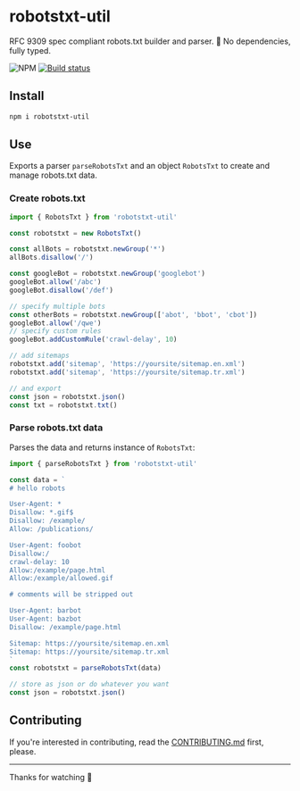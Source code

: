# robotstxt-util
RFC 9309 spec compliant robots.txt builder and parser. 🦾 No dependencies, fully typed.

![NPM](https://img.shields.io/npm/l/robotstxt-util)
[![Build status](https://badge.buildkite.com/59019ef6df1cc44bcb5b790bd21f198d1e488c842624c62cd8.svg)](https://buildkite.com/gozel/robotstxt-util)

## Install
```sh
npm i robotstxt-util
```

## Use
Exports a parser `parseRobotsTxt` and an object `RobotsTxt` to create and manage robots.txt data.

### Create robots.txt
```js
import { RobotsTxt } from 'robotstxt-util'

const robotstxt = new RobotsTxt()

const allBots = robotstxt.newGroup('*')
allBots.disallow('/')

const googleBot = robotstxt.newGroup('googlebot')
googleBot.allow('/abc')
googleBot.disallow('/def')

// specify multiple bots
const otherBots = robotstxt.newGroup(['abot', 'bbot', 'cbot'])
googleBot.allow('/qwe')
// specify custom rules
googleBot.addCustomRule('crawl-delay', 10)

// add sitemaps
robotstxt.add('sitemap', 'https://yoursite/sitemap.en.xml')
robotstxt.add('sitemap', 'https://yoursite/sitemap.tr.xml')

// and export
const json = robotstxt.json()
const txt = robotstxt.txt()
```

### Parse robots.txt data
Parses the data and returns instance of `RobotsTxt`:
```js
import { parseRobotsTxt } from 'robotstxt-util'

const data = `
# hello robots

User-Agent: *
Disallow: *.gif$
Disallow: /example/
Allow: /publications/

User-Agent: foobot
Disallow:/
crawl-delay: 10
Allow:/example/page.html
Allow:/example/allowed.gif

# comments will be stripped out

User-Agent: barbot
User-Agent: bazbot
Disallow: /example/page.html

Sitemap: https://yoursite/sitemap.en.xml
Sitemap: https://yoursite/sitemap.tr.xml
`
const robotstxt = parseRobotsTxt(data)

// store as json or do whatever you want
const json = robotstxt.json()
```

## Contributing
If you're interested in contributing, read the [CONTRIBUTING.md](https://github.com/muratgozel/muratgozel/blob/main/CONTRIBUTING.md) first, please.

---

Thanks for watching 🐬
